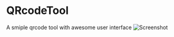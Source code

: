 # QRcodeTool
A smiple qrcode tool with awesome user interface
![Screenshot](https://github.com/MH-Anari/QRcodeTool/blob/main/screenshots/screenshot1.png)

